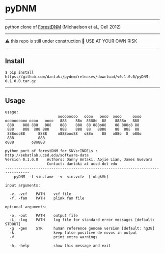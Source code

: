 # pyDNM
----

python clone of [ForestDNM](http://sebatlab.ucsd.edu/software-data) (Michaelson et al., Cell 2012)

---

:warning: this repo is still under construction :construction:
USE AT YOUR OWN RISK

---

## Install

```
$ pip install https://github.com/dantaki/pydnm/releases/download/v0.1.0.0/pyDNM-0.1.0.0.tar.gz 
```

---

## Usage

```
usage: 
                        ooooooooo   oooo   oooo  oooo     oooo 
oooooooooo oooo   oooo   888    88o  8888o  88    8888o   888  
 888    888 888   888    888    888  88 888o88    88 888o8 88  
 888    888  888 888     888    888  88   8888    88  888  88  
 888ooo88      8888     o888ooo88   o88o    88   o88o  8  o88o 
 888           888
o888        o8o888                                         

python port of forestDNM for SNVs+INDELs : http://sebatlab.ucsd.edu/software-data 
Version 0.1.0.0    Authors: Danny Antaki, Aojie Lian, James Guevara    
                   Contact: dantaki at ucsd dot edu
---------------------------------------------------------------------------------
    pyDNM  -f <in.fam>  -v  <in.vcf>  [-oLgkVh]
    
input arguments:
  
  -v, -vcf    PATH    vcf file
  -f, -fam    PATH    plink fam file
  
optional arguments:

  -o, -out    PATH    output file
  -L, -log    PATH    log file for standard error messages [default: STDOUT]
  -g  -gen    STR     human reference genome version [default: hg38]
  -k                  keep false positive de novos in output
  -V                  print extra warnings
  
  -h, -help           show this message and exit

```



